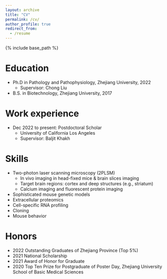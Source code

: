 ```yaml
---
layout: archive
title: "CV"
permalink: /cv/
author_profile: true
redirect_from:
  - /resume
---
```


{% include base_path %}

Education
======
* Ph.D in Pathology and Pathophysiology, Zhejiang University, 2022
  * Supervisor: Chong Liu
* B.S. in Biotechnology, Zhejiang University, 2017

Work experience
======
* Dec 2022 to present: Postdoctoral Scholar
  * University of California Los Angeles
  * Supervisor: Baljit Khakh

  
Skills
======
* Two-photon laser scanning microscopy (2PLSM)
  * In vivo imaging in head-fixed mice & brain slices imaging
  * Target brain regions: cortex and deep structures (e.g., striatum)
  * Calcium imaging and fluorescent protein imaging
* Sophisticated mouse genetic models
* Extracellular proteomics
* Cell-specific RNA profiling
* Cloning
* Mouse behavior


Honors
======
* 2022 Outstanding Graduates of Zhejiang Province (Top 5%)
* 2021 National Scholarship
* 2021 Award of Honor for Graduate
* 2020 Top Ten Prize for Postgraduate of Poster Day, Zhejiang University School of Basic Medical Sciences




